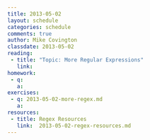 ```yaml
---
title: 2013-05-02
layout: schedule
categories: schedule
comments: true
author: Mike Covington
classdate: 2013-05-02
reading:
 - title: "Topic: More Regular Expressions"
   link:
homework:
 - q:
   a:
exercises:
 - q: 2013-05-02-more-regex.md
   a:
resources:
 - title: Regex Resources
   link:  2013-05-02-regex-resources.md
---
```

